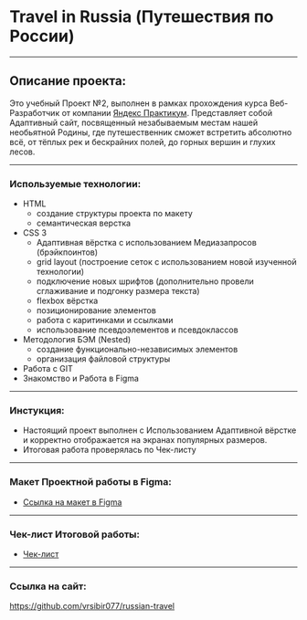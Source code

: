 # Travel in Russia (Путешествия по России)
___
## Описание проекта:
Это учебный Проект №2, выполнен в рамках прохождения курса Веб-Разработчик от компании [Яндекс Практикум](https://practicum.yandex.ru/).
Представляет собой Адаптивный сайт, посвященный незабываемым местам нашей необьятной Родины, где путешественник сможет встретить абсолютно всё, от тёплых рек и бескрайних полей, до горных вершин и глухих лесов.
___
### Используемые технологии:
* HTML
	* создание структуры проекта по макету
	* семантическая верстка
* CSS 3
    * Адаптивная вёрстка с использованием Медиазапросов (брэйкпоинтов)
    * grid layout (построение сеток с использованием новой изученной технологии)
    * подключение новых шрифтов (дополнительно провели сглаживание и подгонку размера текста)
	* flexbox вёрстка
	* позиционирование элементов
	* работа с каритинками и ссылками
	* использование псевдоэлементов и псевдоклассов
* Методология БЭМ (Nested)
	* создание функционально-независимых элементов
	* организация файловой структуры
* Работа с GIT 
* Знакомство и Работа в Figma 
___
### Инстукция:
* Настоящий проект выполнен с Использованием Адаптивной вёрстке и корректно отображается на экранах популярных размеров.
* Итоговая работа проверялась по Чек-листу
___
### Макет Проектной работы в Figma:
* [Ссылка на макет в Figma](https://www.figma.com/file/5S2WSbEFL6awjVWJ0NWL8Q/Sprint-3_-Russia-_-desktop-mobile?node-id=28503%3A0)
___
### Чек-лист Итоговой работы:
* [Чек-лист](https://github.com/vrsibir077/russian-travel/blob/main/checklist-3.pdf)
___
### Ссылка на сайт:
https://github.com/vrsibir077/russian-travel
